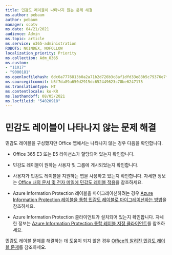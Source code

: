 ```yaml
---
title: 민감도 레이블이 나타나지 않는 문제 해결
ms.author: pebaum
author: pebaum
manager: scotv
ms.date: 04/21/2021
audience: Admin
ms.topic: article
ms.service: o365-administration
ROBOTS: NOINDEX, NOFOLLOW
localization_priority: Priority
ms.collection: Adm_O365
ms.custom:
- "11017"
- "9000181"
ms.openlocfilehash: 6dc6a7776813b0a2a71b2d726b3c8af1dfd33e83b5c79376e7fbcfcc2a6ea0a8
ms.sourcegitcommit: b5f7da89a650d2915dc652449623c78be6247175
ms.translationtype: HT
ms.contentlocale: ko-KR
ms.lasthandoff: 08/05/2021
ms.locfileid: "54020918"
---
```

# <a name="troubleshoot-sensitivity-labels-not-appearing"></a>민감도 레이블이 나타나지 않는 문제 해결

민감도 레이블을 구성했지만 Office 앱에서는 나타나지 않는 경우 다음을 확인합니다.

- Office 365 E3 또는 E5 라이선스가 할당되어 있는지 확인합니다.

- 민감도 레이블이 원하는 사용자 및 그룹에 게시되었는지 확인합니다.

- 사용자가 민감도 레이블을 지원하는 앱을 사용하고 있는지 확인합니다. 자세한 정보는 [Office 내의 문서 및 전자 메일에 민감도 레이블 적용](https://go.microsoft.com/fwlink/?linkid=2106446)을 참조하세요.

- Azure Information Protection 레이블을 마이그레이션하려는 경우 [Azure Information Protection 레이블을 통합 민감도 레이블로 마이그레이션하는 방법](https://go.microsoft.com/fwlink/?linkid=2106056)을 참조하세요.

- Azure Information Protection 클라이언트가 설치되어 있는지 확인합니다. 자세한 정보는 [Azure Information Protection 통합 레이블 지정 클라이언트](https://go.microsoft.com/fwlink/?linkid=2106374)를 참조하세요.

민감도 레이블 문제를 해결하는 데 도움이 되지 않은 경우 [Office의 알려진 민감도 레이블 문제](https://go.microsoft.com/fwlink/?linkid=2106447)를 참조하세요.